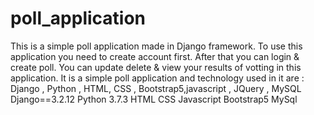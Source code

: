 # poll_application
This is a simple poll application made in Django framework. To use this application you need to create account first. After that you can login & create poll. You can update delete & view your results of votting in this application. It is a simple poll application and technology used in it are : Django , Python , HTML, CSS , Bootstrap5,javascript , JQuery , MySQL
Django==3.2.12
Python 3.7.3
HTML
CSS
Javascript
Bootstrap5
MySql
